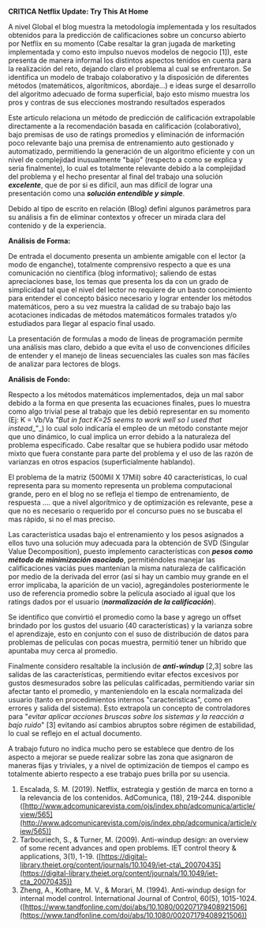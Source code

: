   **CRITICA Netflix Update: Try This At Home**

A nivel Global el blog muestra la metodología implementada y los resultados obtenidos para la predicción de calificaciones sobre un concurso abierto por Netflix en su momento (Cabe resaltar la gran jugada de marketing implementada y como esto impulso nuevos modelos de negocio [1]), este presenta de manera informal los distintos aspectos tenidos en cuenta para la realización del reto, dejando claro el problema al cual se enfrentaron. Se identifica un modelo de trabajo colaborativo y la disposición de diferentes métodos (matemáticos, algorítmicos, abordaje...) e ideas surge el desarrollo del algoritmo adecuado de forma superficial, bajo esto mismo muestra los pros y contras de sus elecciones mostrando resultados esperados

Este articulo relaciona un método de predicción de calificación extrapolable directamente a la recomendación basada en calificación (colaborativo), bajo premisas de uso de ratings promedios y eliminación de información poco relevante bajo una premisa de entrenamiento auto gestionado y automatizado, permitiendo la generación de un algoritmo eficiente y con un nivel de complejidad inusualmente &quot;bajo&quot; (respecto a como se explica y seria finalmente), lo cual es totalmente relevante debido a la complejidad del problema y el hecho presentar al final del trabajo una solución _**excelente**_, que de por si es difícil, aun mas difícil de lograr una presentación como una _**solución entendible y simple**_.

Debido al tipo de escrito en relación (Blog) definí algunos parámetros para su análisis a fin de eliminar contextos y ofrecer un mirada clara del contenido y de la experiencia.

**Análisis de Forma:**

   De entrada el documento presenta un ambiente amigable con el lector (a modo de enganche), totalmente comprensivo respecto a que es una comunicación no científica (blog informativo); saliendo de estas apreciaciones base, los temas que presenta los da con un grado de simplicidad tal que el nivel del lector no requiere de un basto conocimiento para entender el concepto básico necesario y lograr entender los métodos matemáticos, pero a su vez muestra la calidad de su trabajo bajo las acotaciones indicadas de métodos matemáticos formales tratados y/o estudiados para llegar al espacio final usado.

   La presentación de formulas a modo de lineas de programación permite una análisis mas claro, debido a que evita el uso de convenciones difíciles de entender y el manejo de lineas secuenciales las cuales son mas fáciles de analizar para lectores de blogs.

**Análisis de Fondo:**

Respecto a los métodos matemáticos implementados, deja un mal sabor debido a la forma en que presenta las ecuaciones finales, pues lo muestra como algo trivial pese al trabajo que les debió representar en su momento (Ej: K = Vb/Va _&quot;But in fact K=25 seems to work well so I used that instead__&quot;_) lo cual solo indicaría el empleo de un método constante mejor que uno dinámico, lo cual implica un error debido a la naturaleza del problema especificado. Cabe resaltar que se hubiera podido usar método mixto que fuera constante para parte del problema y el uso de las razón de varianzas en otros espacios (superficialmente hablando).

El problema de la matriz (500Mil X 17Mil) sobre 40 características, lo cual representa para su momento representa un problema computacional grande, pero en el blog no se refleja el tiempo de entrenamiento, de respuesta …. que a nivel algorítmico y de optimización es relevante, pese a que no es necesario o requerido por el concurso pues no se buscaba el mas rápido, si no el mas preciso.

Las característica usadas bajo el entrenamiento y los pesos asignados a ellos tuvo una solución muy adecuada para la obtención de SVD (Singular Value Decomposition), puesto implemento características con _**pesos como método de minimización asociado**_, permitiéndoles manejar las calificaciones vaciás pues mantenían la misma naturaleza de calificación por medio de la derivada del error (así si hay un cambio muy grande en el error implicaba, la aparición de un vacio), agregándoles posteriormente le uso de referencia promedio sobre la película asociado al igual que los ratings dados por el usuario (_**normalización de la calificación**_).

Se identifico que convirtió el promedio como la base y agrego un offset brindado por los gustos del usuario (40 características) y la varianza sobre el aprendizaje, esto en conjunto con el suso de distribución de datos para problemas de películas con pocas muestra, permitió tener un híbrido que apuntaba muy cerca al promedio.

Finalmente considero resaltable la inclusión de _**anti-windup**_ [2,3] sobre las salidas de las características, permitiendo evitar efectos excesivos por gustos desmesurados sobre las películas calificadas, permitiendo variar sin afectar tanto el promedio, y manteniendolo en la escala normalizada del usuario (tanto en procedimientos internos &quot;caracteristicas&quot;, como en errores y salida del sistema). Esto extrapola un concepto de controladores para &quot;_evitar aplicar acciones bruscas sobre los sistemas y la reacción a bajo ruido_&quot; [3] evitando así cambios abruptos sobre régimen de estabilidad, lo cual se reflejo en el actual documento.

A trabajo futuro no indica mucho pero se establece que dentro de los aspecto a mejorar se puede realizar sobre las zona que asignaron de maneras fijas y triviales, y a nivel de optimización de tiempos el campo es totalmente abierto respecto a ese trabajo pues brilla por su usencia.

1. Escalada, S. M. (2019). Netflix, estrategia y gestión de marca en torno a la relevancia de los contenidos. AdComunica, (18), 219-244. disponible ([http://www.adcomunicarevista.com/ojs/index.php/adcomunica/article/view/565](http://www.adcomunicarevista.com/ojs/index.php/adcomunica/article/view/565))
2. Tarbouriech, S., &amp; Turner, M. (2009). Anti-windup design: an overview of some recent advances and open problems. IET control theory &amp; applications, 3(1), 1-19. ([https://digital-library.theiet.org/content/journals/10.1049/iet-cta\_20070435](https://digital-library.theiet.org/content/journals/10.1049/iet-cta_20070435))
3. Zheng, A., Kothare, M. V., &amp; Morari, M. (1994). Anti-windup design for internal model control. International Journal of Control, 60(5), 1015-1024. ([https://www.tandfonline.com/doi/abs/10.1080/00207179408921506](https://www.tandfonline.com/doi/abs/10.1080/00207179408921506))

